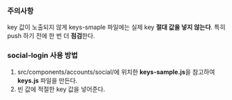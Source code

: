 ### 주의사항

key 값이 노출되지 않게 keys-smaple 파일에는 실제 key **절대 값을 넣지 않는다**.
특히 push 하기 전에 한 번 더 **점검**한다.

### social-login 사용 방법

1. src/components/accounts/social/에 위치한
   **keys-sample.js**을 참고하여 **keys.js** 파일을 만든다.
2. 빈 값에 적절한 key 값을 넣어준다.
